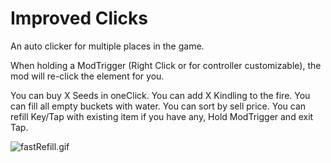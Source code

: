 # Improved Clicks

An auto clicker for multiple places in the game.


When holding a ModTrigger (Right Click or for controller customizable), the mod will re-click the element for you.


You can buy X Seeds in oneClick.
You can add X Kindling to the fire.
You can fill all empty buckets with water.
You can sort by sell price.
You can refill Key/Tap with existing item if you have any, Hold ModTrigger and exit Tap.

![fastRefill.gif](fastRefill.gif)